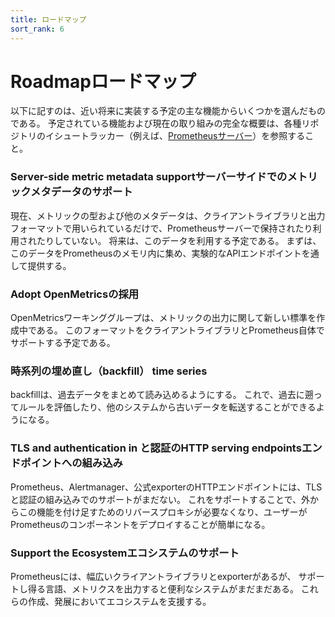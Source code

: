 ```yaml
---
title: ロードマップ
sort_rank: 6
---
```


# <span class="anchor-text-supplement">Roadmap</span>ロードマップ

以下に記すのは、近い将来に実装する予定の主な機能からいくつかを選んだものである。
予定されている機能および現在の取り組みの完全な概要は、各種リポジトリのイシュートラッカー（例えば、[Prometheusサーバー](https://github.com/prometheus/prometheus/issues)）を参照すること。


### <span class="anchor-text-supplement">Server-side metric metadata support</span>サーバーサイドでのメトリックメタデータのサポート

現在、メトリックの型および他のメタデータは、クライアントライブラリと出力フォーマットで用いられているだけで、Prometheusサーバーで保持されたり利用されたりしていない。
将来は、このデータを利用する予定である。
まずは、このデータをPrometheusのメモリ内に集め、実験的なAPIエンドポイントを通して提供する。

### <span class="anchor-text-supplement">Adopt </span>OpenMetricsの採用

OpenMetricsワーキンググループは、メトリックの出力に関して新しい標準を作成中である。
このフォーマットをクライアントライブラリとPrometheus自体でサポートする予定である。

### 時系列の埋め直し（backfill）<span class="anchor-text-supplement"> time series</span>

backfillは、過去データをまとめて読み込めるようにする。
これで、過去に遡ってルールを評価したり、他のシステムから古いデータを転送することができるようになる。

### TLS<span class="anchor-text-supplement"> and authentication in </span>と認証のHTTP<span class="original-header"> serving endpoints</span>エンドポイントへの組み込み

Prometheus、Alertmanager、公式exporterのHTTPエンドポイントには、TLSと認証の組み込みでのサポートがまだない。
これをサポートすることで、外からこの機能を付け足すためのリバースプロキシが必要なくなり、ユーザーがPrometheusのコンポーネントをデプロイすることが簡単になる。

### <span class="anchor-text-supplement">Support the Ecosystem</span>エコシステムのサポート

Prometheusには、幅広いクライアントライブラリとexporterがあるが、
サポートし得る言語、メトリクスを出力すると便利なシステムがまだまだある。
これらの作成、発展においてエコシステムを支援する。
